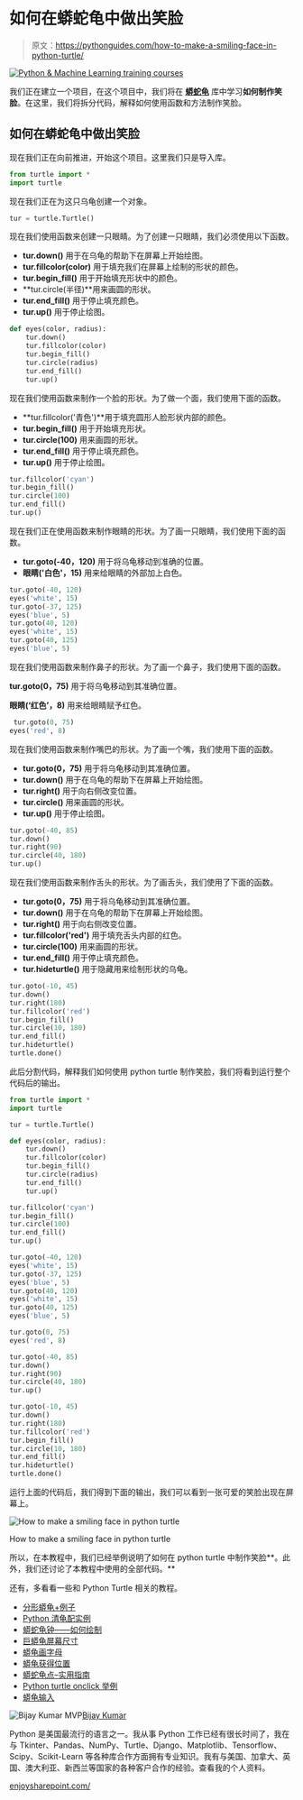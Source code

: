 # 如何在蟒蛇龟中做出笑脸

> 原文：<https://pythonguides.com/how-to-make-a-smiling-face-in-python-turtle/>

[![Python & Machine Learning training courses](img/49ec9c6da89a04c9f45bab643f8c765c.png)](https://sharepointsky.teachable.com/p/python-and-machine-learning-training-course)

我们正在建立一个项目，在这个项目中，我们将在 **[蟒蛇龟](https://pythonguides.com/turtle-programming-in-python/)** 库中学习**如何制作笑脸**。在这里，我们将拆分代码，解释如何使用函数和方法制作笑脸。

## 如何在蟒蛇龟中做出笑脸

现在我们正在向前推进，开始这个项目。这里我们只是导入库。

```py
from turtle import *
import turtle
```

现在我们正在为这只乌龟创建一个对象。

```py
tur = turtle.Turtle()
```

现在我们使用函数来创建一只眼睛。为了创建一只眼睛，我们必须使用以下函数。

*   **tur.down()** 用于在乌龟的帮助下在屏幕上开始绘图。
*   **tur.fillcolor(color)** 用于填充我们在屏幕上绘制的形状的颜色。
*   **tur.begin_fill()** 用于开始填充形状中的颜色。
*   **tur.circle(半径)**用来画圆的形状。
*   **tur.end_fill()** 用于停止填充颜色。
*   **tur.up()** 用于停止绘图。

```py
def eyes(color, radius):
    tur.down()
    tur.fillcolor(color)
    tur.begin_fill()
    tur.circle(radius)
    tur.end_fill()
    tur.up()
```

现在我们使用函数来制作一个脸的形状。为了做一个面，我们使用下面的函数。

*   **tur.fillcolor('青色')**用于填充圆形人脸形状内部的颜色。
*   **tur.begin_fill()** 用于开始填充形状。
*   **tur.circle(100)** 用来画圆的形状。
*   **tur.end_fill()** 用于停止填充颜色。
*   **tur.up()** 用于停止绘图。

```py
tur.fillcolor('cyan')
tur.begin_fill()
tur.circle(100)
tur.end_fill()
tur.up()
```

现在我们正在使用函数来制作眼睛的形状。为了画一只眼睛，我们使用下面的函数。

*   **tur.goto(-40，120)** 用于将乌龟移动到准确的位置。
*   **眼睛('白色'，15)** 用来给眼睛的外部加上白色。

```py
tur.goto(-40, 120)
eyes('white', 15)
tur.goto(-37, 125)
eyes('blue', 5)
tur.goto(40, 120)
eyes('white', 15)
tur.goto(40, 125)
eyes('blue', 5)
```

现在我们使用函数来制作鼻子的形状。为了画一个鼻子，我们使用下面的函数。

**tur.goto(0，75)** 用于将乌龟移动到其准确位置。

**眼睛(‘红色’，8)** 用来给眼睛赋予红色。

```py
 tur.goto(0, 75)
eyes('red', 8)
```

现在我们使用函数来制作嘴巴的形状。为了画一个嘴，我们使用下面的函数。

*   **tur.goto(0，75)** 用于将乌龟移动到其准确位置。
*   **tur.down()** 用于在乌龟的帮助下在屏幕上开始绘图。
*   **tur.right()** 用于向右侧改变位置。
*   **tur.circle()** 用来画圆的形状。
*   **tur.up()** 用于停止绘图。

```py
tur.goto(-40, 85)
tur.down()
tur.right(90)
tur.circle(40, 180)
tur.up()
```

现在我们使用函数来制作舌头的形状。为了画舌头，我们使用了下面的函数。

*   **tur.goto(0，75)** 用于将乌龟移动到其准确位置。
*   **tur.down()** 用于在乌龟的帮助下在屏幕上开始绘图。
*   **tur.right()** 用于向右侧改变位置。
*   **tur.fillcolor('red')** 用于填充舌头内部的红色。
*   **tur.circle(100)** 用来画圆的形状。
*   **tur.end_fill()** 用于停止填充颜色。
*   **tur.hideturtle()** 用于隐藏用来绘制形状的乌龟。

```py
tur.goto(-10, 45)
tur.down()
tur.right(180)
tur.fillcolor('red')
tur.begin_fill()
tur.circle(10, 180)
tur.end_fill()
tur.hideturtle()
turtle.done()
```

此后分割代码，解释我们如何使用 python turtle 制作笑脸，我们将看到运行整个代码后的输出。

```py
from turtle import *
import turtle

tur = turtle.Turtle()

def eyes(color, radius):
    tur.down()
    tur.fillcolor(color)
    tur.begin_fill()
    tur.circle(radius)
    tur.end_fill()
    tur.up()

tur.fillcolor('cyan')
tur.begin_fill()
tur.circle(100)
tur.end_fill()
tur.up()

tur.goto(-40, 120)
eyes('white', 15)
tur.goto(-37, 125)
eyes('blue', 5)
tur.goto(40, 120)
eyes('white', 15)
tur.goto(40, 125)
eyes('blue', 5)

tur.goto(0, 75)
eyes('red', 8)

tur.goto(-40, 85)
tur.down()
tur.right(90)
tur.circle(40, 180)
tur.up()

tur.goto(-10, 45)
tur.down()
tur.right(180)
tur.fillcolor('red')
tur.begin_fill()
tur.circle(10, 180)
tur.end_fill()
tur.hideturtle()
turtle.done() 
```

运行上面的代码后，我们得到下面的输出，我们可以看到一张可爱的笑脸出现在屏幕上。

![How to make a smiling face in python turtle](img/cd051a23055e00019d0589a860f9c86e.png "how to draw a smilling face")

How to make a smiling face in python turtle

所以，在本教程中，我们已经举例说明了如何在 python turtle 中制作笑脸**。此外，我们还讨论了本教程中使用的全部代码。**

还有，多看看一些和 Python Turtle 相关的教程。

*   [分形蟒龟+例子](https://pythonguides.com/fractal-python-turtle/)
*   [Python 清龟配实例](https://pythonguides.com/python-clear-turtle/)
*   [蟒蛇龟钟——如何绘制](https://pythonguides.com/python-turtle-clock/)
*   [巨蟒龟屏幕尺寸](https://pythonguides.com/python-turtle-screen-size/)
*   [蟒龟画字母](https://pythonguides.com/python-turtle-draw-letters/)
*   [蟒龟获得位置](https://pythonguides.com/python-turtle-get-position/)
*   [蟒蛇龟点–实用指南](https://pythonguides.com/python-turtle-dot/)
*   [Python turtle onclick 举例](https://pythonguides.com/python-turtle-onclick/)
*   [蟒龟输入](https://pythonguides.com/python-turtle-input/)

![Bijay Kumar MVP](img/9cb1c9117bcc4bbbaba71db8d37d76ef.png "Bijay Kumar MVP")[Bijay Kumar](https://pythonguides.com/author/fewlines4biju/)

Python 是美国最流行的语言之一。我从事 Python 工作已经有很长时间了，我在与 Tkinter、Pandas、NumPy、Turtle、Django、Matplotlib、Tensorflow、Scipy、Scikit-Learn 等各种库合作方面拥有专业知识。我有与美国、加拿大、英国、澳大利亚、新西兰等国家的各种客户合作的经验。查看我的个人资料。

[enjoysharepoint.com/](https://enjoysharepoint.com/)[](https://www.facebook.com/fewlines4biju "Facebook")[](https://www.linkedin.com/in/fewlines4biju/ "Linkedin")[](https://twitter.com/fewlines4biju "Twitter")